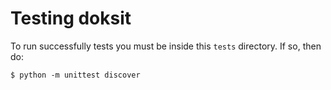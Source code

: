 # Testing doksit

To run successfully tests you must be inside this `tests` directory. If so, then do:

```
$ python -m unittest discover
```
